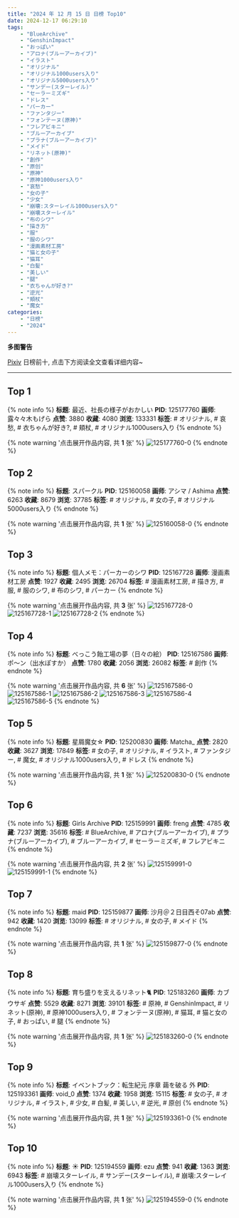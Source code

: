 ```yaml
---
title: "2024 年 12 月 15 日 日榜 Top10"
date: 2024-12-17 06:29:10
tags:
    - "BlueArchive"
    - "GenshinImpact"
    - "おっぱい"
    - "アロナ(ブルーアーカイブ)"
    - "イラスト"
    - "オリジナル"
    - "オリジナル1000users入り"
    - "オリジナル5000users入り"
    - "サンデー(スターレイル)"
    - "セーラーミズギ"
    - "ドレス"
    - "パーカー"
    - "ファンタジー"
    - "フォンテーヌ(原神)"
    - "フレアビキニ"
    - "ブルーアーカイブ"
    - "プラナ(ブルーアーカイブ)"
    - "メイド"
    - "リネット(原神)"
    - "創作"
    - "原创"
    - "原神"
    - "原神1000users入り"
    - "哀愁"
    - "女の子"
    - "少女"
    - "崩壊:スターレイル1000users入り"
    - "崩壊スターレイル"
    - "布のシワ"
    - "描き方"
    - "服"
    - "服のシワ"
    - "漫画素材工房"
    - "猫と女の子"
    - "猫耳"
    - "白髪"
    - "美しい"
    - "腿"
    - "衣ちゃんが好き?"
    - "逆光"
    - "頬杖"
    - "魔女"
categories:
    - "日榜"
    - "2024"
---
```


<i class="fa fa-triangle-exclamation"></i>**多图警告**<i class="fa fa-triangle-exclamation"></i>

[Pixiv](https://www.pixiv.net/) 日榜前十, 点击下方阅读全文查看详细内容~

<!-- more -->

---

## Top 1

{% note info %}
**标题**: 最近、社長の様子がおかしい
**PID**: 125177760 **画师**: 露々々木もげら
**点赞**: 3880 **收藏**: 4080 **浏览**: 133331
**标签**: # オリジナル, # 哀愁, # 衣ちゃんが好き?, # 頬杖, # オリジナル1000users入り
{% endnote %}

{% note warning '点击展开作品内容, 共 **1** 张' %}
![125177760-0](https://i.pixiv.re/img-original/img/2024/12/14/16/34/55/125177760_p0.jpg)
{% endnote %}

## Top 2

{% note info %}
**标题**: スパークル
**PID**: 125160058 **画师**: アシマ / Ashima
**点赞**: 6263 **收藏**: 8679 **浏览**: 37785
**标签**: # オリジナル, # 女の子, # オリジナル5000users入り
{% endnote %}

{% note warning '点击展开作品内容, 共 **1** 张' %}
![125160058-0](https://i.pixiv.re/img-original/img/2024/12/14/00/01/18/125160058_p0.png)
{% endnote %}

## Top 3

{% note info %}
**标题**: 個人メモ：パーカーのシワ
**PID**: 125167728 **画师**: 漫画素材工房
**点赞**: 1927 **收藏**: 2495 **浏览**: 26704
**标签**: # 漫画素材工房, # 描き方, # 服, # 服のシワ, # 布のシワ, # パーカー
{% endnote %}

{% note warning '点击展开作品内容, 共 **3** 张' %}
![125167728-0](https://i.pixiv.re/img-original/img/2024/12/14/07/42/57/125167728_p0.jpg)
![125167728-1](https://i.pixiv.re/img-original/img/2024/12/14/07/42/57/125167728_p1.jpg)
![125167728-2](https://i.pixiv.re/img-original/img/2024/12/14/07/42/57/125167728_p2.jpg)
{% endnote %}

## Top 4

{% note info %}
**标题**: べっこう飴工場の夢（日々の絵）
**PID**: 125167586 **画师**: ポ～ン（出水ぽすか）
**点赞**: 1780 **收藏**: 2056 **浏览**: 26082
**标签**: # 創作
{% endnote %}

{% note warning '点击展开作品内容, 共 **6** 张' %}
![125167586-0](https://i.pixiv.re/img-original/img/2024/12/14/07/30/03/125167586_p0.jpg)
![125167586-1](https://i.pixiv.re/img-original/img/2024/12/14/07/30/03/125167586_p1.jpg)
![125167586-2](https://i.pixiv.re/img-original/img/2024/12/14/07/30/03/125167586_p2.jpg)
![125167586-3](https://i.pixiv.re/img-original/img/2024/12/14/07/30/03/125167586_p3.jpg)
![125167586-4](https://i.pixiv.re/img-original/img/2024/12/14/07/30/03/125167586_p4.jpg)
![125167586-5](https://i.pixiv.re/img-original/img/2024/12/14/07/30/03/125167586_p5.jpg)
{% endnote %}

## Top 5

{% note info %}
**标题**: 星屑魔女☆
**PID**: 125200830 **画师**: Matcha_
**点赞**: 2820 **收藏**: 3627 **浏览**: 17849
**标签**: # 女の子, # オリジナル, # イラスト, # ファンタジー, # 魔女, # オリジナル1000users入り, # ドレス
{% endnote %}

{% note warning '点击展开作品内容, 共 **1** 张' %}
![125200830-0](https://i.pixiv.re/img-original/img/2024/12/15/08/30/01/125200830_p0.jpg)
{% endnote %}

## Top 6

{% note info %}
**标题**: Girls Archive
**PID**: 125159991 **画师**: freng
**点赞**: 4785 **收藏**: 7237 **浏览**: 35616
**标签**: # BlueArchive, # アロナ(ブルーアーカイブ), # プラナ(ブルーアーカイブ), # ブルーアーカイブ, # セーラーミズギ, # フレアビキニ
{% endnote %}

{% note warning '点击展开作品内容, 共 **2** 张' %}
![125159991-0](https://i.pixiv.re/img-original/img/2024/12/14/00/00/48/125159991_p0.jpg)
![125159991-1](https://i.pixiv.re/img-original/img/2024/12/14/00/00/48/125159991_p1.jpg)
{% endnote %}

## Top 7

{% note info %}
**标题**: maid
**PID**: 125159877 **画师**: 沙月＠２日目西そ07ab
**点赞**: 942 **收藏**: 1420 **浏览**: 13099
**标签**: # オリジナル, # 女の子, # メイド
{% endnote %}

{% note warning '点击展开作品内容, 共 **1** 张' %}
![125159877-0](https://i.pixiv.re/img-original/img/2024/12/14/00/00/19/125159877_p0.jpg)
{% endnote %}

## Top 8

{% note info %}
**标题**: 育ち盛りを支えるリネット🐈
**PID**: 125183260 **画师**: カブウサギ
**点赞**: 5529 **收藏**: 8271 **浏览**: 39101
**标签**: # 原神, # GenshinImpact, # リネット(原神), # 原神1000users入り, # フォンテーヌ(原神), # 猫耳, # 猫と女の子, # おっぱい, # 腿
{% endnote %}

{% note warning '点击展开作品内容, 共 **1** 张' %}
![125183260-0](https://i.pixiv.re/img-original/img/2024/12/14/19/53/33/125183260_p0.png)
{% endnote %}

## Top 9

{% note info %}
**标题**: イベントブック：転生紀元 序章 繭を破る 外
**PID**: 125193361 **画师**: void_0
**点赞**: 1374 **收藏**: 1958 **浏览**: 15115
**标签**: # 女の子, # オリジナル, # イラスト, # 少女, # 白髪, # 美しい, # 逆光, # 原创
{% endnote %}

{% note warning '点击展开作品内容, 共 **1** 张' %}
![125193361-0](https://i.pixiv.re/img-original/img/2024/12/15/00/32/48/125193361_p0.jpg)
{% endnote %}

## Top 10

{% note info %}
**标题**: ☀
**PID**: 125194559 **画师**: ezu
**点赞**: 941 **收藏**: 1363 **浏览**: 6943
**标签**: # 崩壊スターレイル, # サンデー(スターレイル), # 崩壊:スターレイル1000users入り
{% endnote %}

{% note warning '点击展开作品内容, 共 **1** 张' %}
![125194559-0](https://i.pixiv.re/img-original/img/2024/12/15/01/12/54/125194559_p0.jpg)
{% endnote %}
